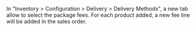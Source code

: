 In "Inventory \> Configuration \> Delivery \> Delivery Methods", a new
tab allow to select the package fees. For each product added, a new fee
line will be added in the sales order.
